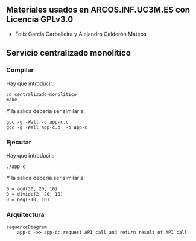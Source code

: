 ## Materiales usados en ARCOS.INF.UC3M.ES con Licencia GPLv3.0
  * Felix García Carballeira y Alejandro Calderón Mateos

## Servicio centralizado monolítico

### Compilar

Hay que introducir:
```
cd centralizado-monolitico
make
```

Y la salida debería ser similar a:
```
gcc -g -Wall -c app-c.c
gcc -g -Wall app-c.o  -o app-c
```

### Ejecutar 

Hay que introducir:
```
./app-c
```

Y la salida debería ser similar a:
```
0 = add(30, 20, 10)
0 = divide(2, 20, 10)
0 = neg(-10, 10)
```

### Arquitectura

```mermaid
sequenceDiagram
    app-c ->> app-c: request API call and return result of API call
```

